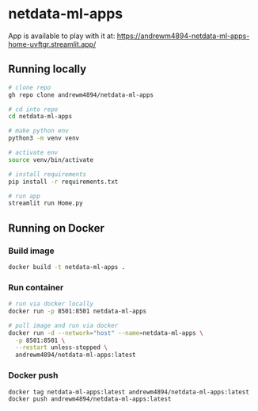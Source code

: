 # netdata-ml-apps

App is available to play with it at: https://andrewm4894-netdata-ml-apps-home-uvftgr.streamlit.app/

## Running locally

```bash
# clone repo
gh repo clone andrewm4894/netdata-ml-apps

# cd into repo
cd netdata-ml-apps

# make python env
python3 -m venv venv

# activate env
source venv/bin/activate

# install requirements
pip install -r requirements.txt

# run app
streamlit run Home.py
```

## Running on Docker

### Build image

```bash
docker build -t netdata-ml-apps .
```

### Run container

```bash
# run via docker locally
docker run -p 8501:8501 netdata-ml-apps
```

```bash
# pull image and run via docker
docker run -d --network="host" --name=netdata-ml-apps \
  -p 8501:8501 \
  --restart unless-stopped \
  andrewm4894/netdata-ml-apps:latest
```

### Docker push

```bash
docker tag netdata-ml-apps:latest andrewm4894/netdata-ml-apps:latest
docker push andrewm4894/netdata-ml-apps:latest
```
